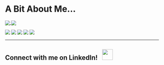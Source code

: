 # A Bit About Me...

<div >
  <a  href="https://github.com/anuraghazra/github-readme-stats">
    <img align="center" src="https://github-readme-stats.vercel.app/api?username=daniel-jacks&show_icons=true&theme=great-gatsby" />
  </a>
  <a  href="https://github.com/daniel-jacks">
    <img align="center" src="https://github-readme-streak-stats.herokuapp.com/?user=daniel-jacks&theme=great-gatsby" />
  </a>
<!-- 
[![Daniel's GitHub stats](https://github-readme-stats.vercel.app/api?username=daniel-jacks&show_icons=true&theme=cobalt2)](https://github.com/anuraghazra/github-readme-stats) -->

![](https://img.shields.io/badge/Developer-Node-informational?style=flat&logo=node.js&logoColor=68a063&color=68a063) 
![](https://img.shields.io/badge/Developer-React-informational?style=flat&logo=react&logoColor=00ffff&color=00ffff)
![](https://img.shields.io/badge/Developer-JavaScript-informational?style=flat&logo=javascript&logoColor=f0db4f&color=f0db4f)
![](https://img.shields.io/badge/Developer-HTML-informational?style=flat&logo=html5&logoColor=ff3333&color=ff3333)
![](https://img.shields.io/badge/Developer-CSS-informational?style=flat&logo=css-wizardry&logoColor=66d3fa&color=66d3fa)

---
  <div>
    <h2>Connect with me on LinkedIn! &nbsp;  
    <a style='display: inline' target="_blank" rel="noopener noreferrer" href='https://www.linkedin.com/in/daniel-jacks/'><img src='https://cliply.co/wp-content/uploads/2021/02/372102050_LINKEDIN_ICON_400px.gif' style='width: 35px; height: 35px'></a>
    </h2>
  </div>
</div> 